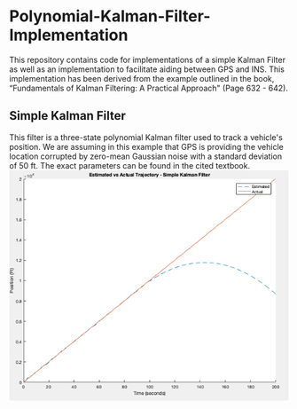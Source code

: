 # Polynomial-Kalman-Filter-Implementation
This repository contains code for implementations of a simple Kalman Filter as well as an implementation to facilitate aiding between GPS and INS. This implementation has been derived from the example outlined in the book, “Fundamentals of Kalman Filtering: A Practical Approach" (Page 632 - 642).

## Simple Kalman Filter
This filter is a three-state polynomial Kalman filter used to track a vehicle's position. We are assuming in this example that GPS is providing the vehicle location corrupted by zero-mean Gaussian noise with a standard deviation of 50 ft. The exact parameters can be found in the cited textbook.
![alt text](Screenshots/SimpleKalman1.png "Description goes here")

